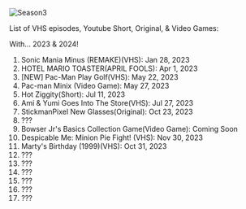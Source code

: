 ![Season3](https://github.com/thestickmanpixel/Season_3/assets/95284026/f7959fa2-56c9-4445-9c06-0f58fdebf356)


List of VHS episodes, Youtube Short, Original, & Video Games:

With... 2023 & 2024!


1. Sonic Mania Minus (REMAKE)(VHS): Jan 28, 2023
2. HOTEL MARIO TOASTER(APRIL FOOLS): Apr 1, 2023
3. [NEW] Pac-Man Play Golf(VHS): May 22, 2023
4. Pac-man Minix (Video Game): May 27, 2023
5. Hot Ziggity(Short): Jul 11, 2023
6. Ami & Yumi Goes Into The Store(VHS): Jul 27, 2023
7. StickmanPixel New Glasses(Original): Oct 23, 2023
8. ???
9. Bowser Jr's Basics Collection Game(Video Game): Coming Soon
10. Despicable Me: Minion Pie Fight! (VHS): Nov 30, 2023
11. Marty's Birthday (1999)(VHS): Oct 31, 2023
12. ???
13. ???
14. ???
15. ???
16. ???
17. ???

